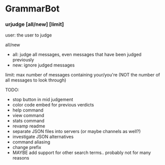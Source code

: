 # GrammarBot
 
### urjudge <user> [all/new] [limit]
 
user: the user to judge

all/new
- all: judge all messages, even messages that have been judged previously
- new: ignore judged messages

limit: max number of messages containing your/you're (NOT the number of all messages to look through)



TODO:
* stop button in mid judgement
* color code embed for previous verdicts
* help command
* view command
* stats command
* revamp readme
* separate JSON files into servers (or maybe channels as well?)
* investigate JSON alternatives
* command aliasing
* change prefix
* MAYBE add support for other search terms.. probably not for many reasons
